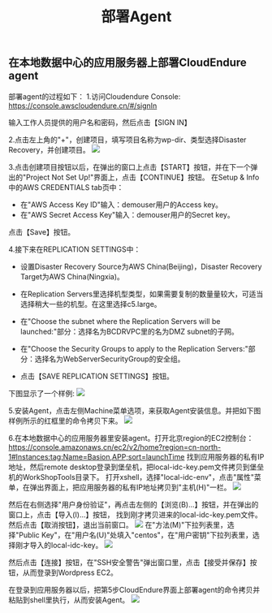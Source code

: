 ﻿---
title: "部署Agent"
chapter: false
weight: 41
---

## 在本地数据中心的应用服务器上部署CloudEndure agent

部署agent的过程如下：
1.访问Cloudendure Console: https://console.awscloudendure.cn/#/signIn

输入工作人员提供的用户名和密码，然后点击【SIGN IN】

2.点击左上角的"+"，创建项目，填写项目名称为wp-dir、类型选择Disaster Recovery，并创建项目。
![](/images/SyncWithCloudEndure/createProject.png)

3.点击创建项目按钮以后，在弹出的窗口上点击【START】按钮，并在下一个弹出的"Project Not Set Up!"界面上，点击【CONTINUE】按钮。
在Setup & Info中的AWS CREDENTIALS tab页中：

* 在"AWS Access Key ID"输入：demouser用户的Access key。
* 在"AWS Secret Access Key"输入：demouser用户的Secret key。

点击【Save】按钮。

4.接下来在REPLICATION SETTINGS中：

* 设置Disaster Recovery Source为AWS China(Beijing)，Disaster Recovery Target为AWS China(Ningxia)。

* 在Replication Servers里选择机型类型，如果需要复制的数量量较大，可适当选择稍大一些的机型。在这里选择c5.large。

* 在"Choose the subnet where the Replication Servers will be launched:"部分：选择名为BCDRVPC里的名为DMZ subnet的子网。

* 在"Choose the Security Groups to apply to the Replication Servers:"部分：选择名为WebServerSecurityGroup的安全组。

* 点击【SAVE REPLICATION SETTINGS】按钮。

下图显示了一个样例:
![](/images/SyncWithCloudEndure/replicationSettings.png)

5.安装Agent，点击左侧Machine菜单选项，来获取Agent安装信息。并把如下图样例所示的红框里的命令拷贝下来。
![](/images/SyncWithCloudEndure/installAgent1.png)

6.在本地数据中心的应用服务器里安装agent。打开北京region的EC2控制台：https://console.amazonaws.cn/ec2/v2/home?region=cn-north-1#Instances:tag:Name=Basion,APP;sort=launchTime
找到应用服务器的私有IP地址，然后remote desktop登录到堡垒机，把local-idc-key.pem文件拷贝到堡垒机的WorkShopTools目录下。
打开xshell，选择"local-idc-env"，点击"属性"菜单，在弹出界面上，把应用服务器的私有IP地址拷贝到"主机(H)"一栏。
![](/images/SyncWithCloudEndure/inputSourceIP.png)

然后在右侧选择"用户身份验证"，再点击左侧的【浏览(B)...】按钮，并在弹出的窗口上，点击【导入(I)...】按钮，
找到刚才拷贝进来的local-idc-key.pem文件。然后点击【取消按钮】，退出当前窗口。
![](/images/SyncWithCloudEndure/importKey.png)
在"方法(M)"下拉列表里，选择"Public Key"，在"用户名(U)"处填入"centos"，在"用户密钥"下拉列表里，选择刚才导入的local-idc-key。
![](/images/SyncWithCloudEndure/loginEC2.png)

然后点击【连接】按钮，在"SSH安全警告"弹出窗口里，点击【接受并保存】按钮，从而登录到Wordpress EC2。

在登录到应用服务器以后，把第5步CloudEndure界面上部署agent的命令拷贝并粘贴到shell里执行，从而安装Agent。
![](/images/SyncWithCloudEndure/installAgent2.png)

